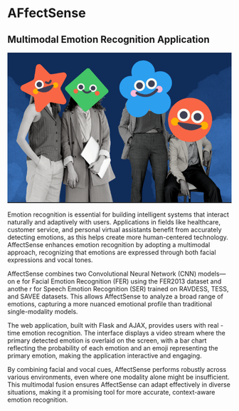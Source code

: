 # AFfectSense
## Multimodal Emotion Recognition Application

![affectsense](https://github.com/ManrajDhatt/affect_sense/blob/main/Screenshot%202024-11-23%20212725.png)

Emotion recognition is essential for building intelligent systems that interact naturally and adaptively with users.
Applications in fields like healthcare, customer service, and personal 
virtual assistants benefit from accurately detecting emotions, as this helps 
create more human-centered technology. AffectSense enhances emotion recognition by adopting a multimodal approach, recognizing that emotions are expressed through both facial expressions and vocal tones.

AffectSense combines two Convolutional Neural Network (CNN) models—on
e for Facial Emotion Recognition (FER) using the FER2013 dataset and anothe
r for Speech Emotion Recognition (SER) trained on RAVDESS, TESS, and SAVEE datasets. This allows AffectSense to analyze a broad range of emotions, capturing a more nuanced emotional profile than traditional single-modality models.

The web application, built with Flask and AJAX, provides users with real
-time emotion recognition. The interface displays a video stream where the 
primary detected emotion is overlaid on the screen, with a bar chart reflecting the probability of each emotion and an emoji representing the primary emotion, making the application interactive and engaging.

By combining facial and vocal cues, AffectSense performs robustly across 
various environments, even where one modality alone might be insufficient. This multimodal fusion ensures AffectSense can adapt effectively in diverse situations, making it a promising tool for more accurate, context-aware emotion recognition.
